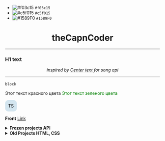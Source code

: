 - ![#f03c15](https://placehold.co/15x15/f03c15/f03c15.png) `#f03c15`
- ![#c5f015](https://placehold.co/15x15/c5f015/c5f015.png) `#c5f015`
- ![#1589F0](https://placehold.co/15x15/1589F0/1589F0.png) `#1589F0`

<div align='center'><h1>theCapnCoder</h1></div>

****

### H1 text

<p align="center">
  <i>inspired by <a href="https://github.com/natemoo-re">Center text</a> for song api</i>
</p>

****

```
block
```

<font color="">Этот текст красного цвета</font>
<font color="green">Этот текст зеленого цвета</font>

<div style="display: inline-block; border-radius: 10px; background-color: rgb(211, 229, 239); padding: 10px;">
 <font color="black">TS</font> 
</div>

**Front**
[Link]()
</br>

<details>
<summary><b>Frozen projects API</b></summary>
<table>
  <thead>
    <tr>
      <th>Repository</th>
      <th>Site</th>
      <th>Technologies used</th>
      <th>Description</th>
    </tr>
  <tbody>
    <tr>
      <td><a href='https://github.com/theCapnCoder/API--The-lord-of-the-rings'>The lord of the rings</a></td>
      <td><a href='https://thecapncoder.github.io/API--The-lord-of-the-rings/quotes'>Link</a></td>
      <td>TS MaterialUI Router Axios React SCSS HTML</td>
      <td>Geg Books, Book, Chapters, Movies, Pagination</td>
    </tr>
  </tbody>
  <thead>
</table>
</details>

<details>
<summary><b>Old Projects HTML, CSS</b></summary>
<table>
  <thead>
    <tr>
      <th>Repository</th>
      <th>Site</th>
      <th>Technologies used</th>
      <th>Description</th>
      <th>Prewiev</th>
    </tr>
  <tbody>
    <tr>
      <td><a href='https://github.com/theCapnCoder/Decenter-Ads'>Decenter Ads</a></td>
      <td><a href='https://thecapncoder.github.io/Decenter-Ads/'>Link</a></td>
      <td>TS Formik Yup React SCSS HTML</td>
      <td>PixelPerfect (Adaptive Layout: 1366px, 390px)</td>
    </tr>
    <tr>
      <td><a href='https://github.com/theCapnCoder/Video-Line'>Video Line</a></td>
      <td><a href='https://thecapncoder.github.io/Video-Line/'>Link</a></td>
      <td>TS Redux React SCSS HTML</td>
      <td>PixelPerfect (Adaptive Layout: 1440px)</td>
      <td><img src="img/VideoLine.jpg" alt="picture"></td>
    </tr>
    <tr>
      <td><a href='https://github.com/theCapnCoder/Promo'>Promo</a></td>
      <td><a href='https://thecapncoder.github.io/Promo/'>Link</a></td>
      <td>TS React SCSS HTML</td>
      <td>PixelPerfect (Adaptive Layout: 320px, 480px, 768px, 1920px)</td>
      <td><img src="img/Promo.jpg" alt="picture"></td>
    </tr>
    <tr>
      <td><a href='https://github.com/theCapnCoder/gravity'>Gravity</a></td>
      <td><a href='https://thecapncoder.github.io/gravity/'>Link</a></td>
      <td>TS React Tailwind CSS HTML</td>
      <td>PixelPerfect (Adaptive Layout: 1440px, 375px)</td>
      <td><img src="img/Gravity.jpg" alt="picture"></td>
    </tr>
    <tr>
      <td><a href='https://github.com/theCapnCoder/GK_Melody'>GK Melody</a></td>
      <td><a href='https://thecapncoder.github.io/GK_Melody/'>Link</a></td>
      <td>Tailwind CSS HTML</td>
      <td>PixelPerfect</td>
      <td><img src="img/GK_Melody.jpg" alt="picture"></td>
    </tr>
    <tr>
      <td><a href='https://github.com/theCapnCoder/Amazing_mountain'>Amazing mountain</a></td>
      <td><a href='https://thecapncoder.github.io/Amazing_mountain/'>Link</a></td>
      <td>Tailwind CSS HTML</td>
      <td>PixelPerfect</td>
      <td><img src="img/amazing_mountain.jpg" alt="picture"></td>
    </tr>
    <tr>
      <td><a href='https://github.com/theCapnCoder/N-pay'>N-pay</a></td>
      <td><a href='https://thecapncoder.github.io/N-pay/'>Link</a></td>
      <td>Tailwind CSS HTML</td>
      <td>PixelPerfect</td>
      <td><img src="img/N-pay.jpg" alt="picture"></td>
    </tr>
  </tbody>
  <thead>
</table>
</details>
